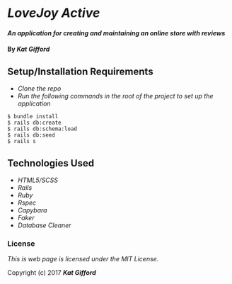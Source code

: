 # _LoveJoy Active_

#### _An application for creating and maintaining an online store with reviews_

#### By _**Kat Gifford**_

## Setup/Installation Requirements

* _Clone the repo_
* _Run the following commands in the root of the project to set up the application_
```
$ bundle install
$ rails db:create
$ rails db:schema:load
$ rails db:seed
$ rails s
```

## Technologies Used

* _HTML5/SCSS_
* _Rails_
* _Ruby_
* _Rspec_
* _Capybara_
* _Faker_
* _Database Cleaner_

<!-- ## View
_landing page:_
![]() -->

### License

*This is web page is licensed under the MIT License.*

Copyright (c) 2017 **_Kat Gifford_**
